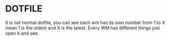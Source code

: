 # DOTFILE
It is not normal dotfile, you can see each wm has its own number from 1 to X mean 1 is the oldest and X is the latest. Every WM has different things just open it and see.
